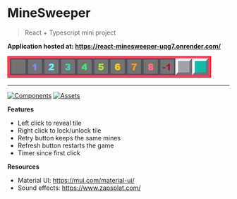 # MineSweeper

> React + Typescript mini project

**Application hosted at: https://react-minesweeper-uqg7.onrender.com/**

![Mines](./src/assets/board.png "Tile Colors")

---

[![Components](https://img.shields.io/badge/show-Components-14b8a6.svg)](./src/components/README.components.md)
[![Assets](https://img.shields.io/badge/show-Assets-f43f5e.svg)](./src/assets)

**Features**

- Left click to reveal tile
- Right click to lock/unlock tile
- Retry button keeps the same mines
- Refresh button restarts the game
- Timer since first click

**Resources**

- Material UI: https://mui.com/material-ui/
- Sound effects: https://www.zapsplat.com/
